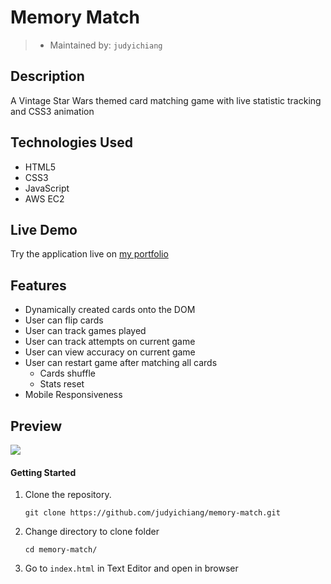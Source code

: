 # Memory Match

> - Maintained by: `judyichiang`


## Description

A Vintage Star Wars themed card matching game with live statistic tracking and CSS3 animation

## Technologies Used

- HTML5
- CSS3
- JavaScript
- AWS EC2

## Live Demo
Try the application live on [my portfolio](http://memory-match.judyichiang.com)

## Features
- Dynamically created cards onto the DOM
- User can flip cards
- User can track games played
- User can track attempts on current game
- User can view accuracy on current game
- User can restart game after matching all cards
    - Cards shuffle
    - Stats reset
- Mobile Responsiveness

## Preview

![](assets//images/star-wars-mem.gif)

#### Getting Started

1. Clone the repository.

    ```shell
    git clone https://github.com/judyichiang/memory-match.git
    ```

2. Change directory to clone folder

    ```shell
    cd memory-match/
    ```

3. Go to `index.html` in Text Editor and open in browser
